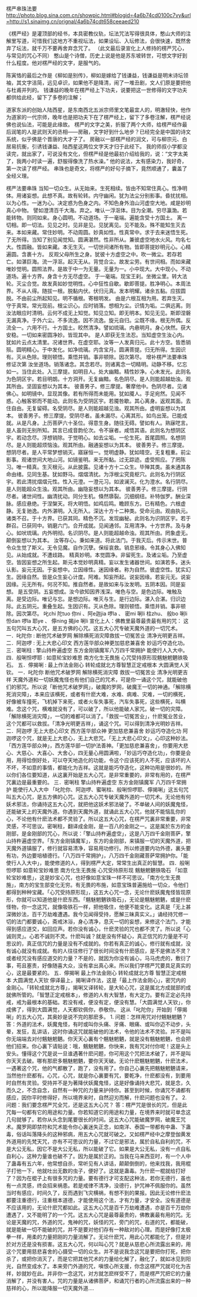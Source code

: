 楞严串珠法要
http://photo.blog.sina.com.cn/showpic.html#blogid=4a6b74cd0100c7vy&url=http://s1.sinaimg.cn/orignal/4a6b74cdt658ceeaed210
 
   《楞严经》是灌顶部的经书，本具密教仪轨，坛法咒法写得很具体，憨山大师的注解里写道，可惜我们这地方不重视坛法，如果设坛、入坛修法，会很快速，既然舍弃了坛法，就千万不要再舍弃念咒了。
  （此文最后录宣化上人修持的楞严咒心，与常见的咒心不同）
   憨山是个诗僧，历史上说是他是苏东坡转世，可想文字好到什么程度。他对楞严经的文字，是服气的。
 
   陈寅恪的最后之作是《柳如是别传》，柳如是嫁给了钱谦益，钱谦益是明末诗坛领袖，其文字洁简，远见卓识，如果他不是降清，闹了一堆丑剧，文人们原是要把他与杜甫并列的。
   钱谦益的晚年在楞严经上下功夫，说要把这一世修得的文字功夫都供给此经，留下了多卷的注解；
 
   道家东派的创始人陆西星，是东南西北五派宗师里文笔最宜人的，明澈轻快，他作为道家的一代宗师，晚年也是把功夫下在了楞严经上，留下了多卷注解，楞严经说佛也说仙法，可能是此缘故。
   楞严的文字之美，折服了两个大师，给楞严经作最后润笔的人是武则天的丞相——房融，文字好到什么地步？已经完全是中国的诗文系统，似乎佛是个晋唐的大才子了。
   房融以一部楞严经的润文，可与柳宗元、白居易抗衡，引诱钱谦益、陆西星这两位文字天才归于此经下。
   我的师叔小学都没读完，就出家了，可说没有文化，但楞严经是他最初介绍给我的，说：“文字太美了，我两小时读一遍，舒服得像洗了热水澡。”
   他的说法，太有感染力，我好奇，第一次读了楞严经。
   串珠也是奇文，将楞严的好句子摘下，竟然顺通了，囊盖了全经义理。
 
楞严法要串珠      当知一切众生。从无始来。生死相续。皆由不知常住真心。性净明体。用诸妄想。此想不真。故有轮转。内守幽闲。犹为法尘分别影事。昏扰扰相。以为心性。一迷为心。决定惑为色身之内。不知色身外洎山河虚空大地。咸是妙明真心中物。
     譬如澄清百千大海。弃之。唯认一浮沤体。目为全潮。穷尽瀛渤。若能转物。则同如来。身心圆明。不动道场。于一毫端。遍能含受十方国土。
     离一切相。即一切法。见见之时。见非是见。见犹离见。见不能及。殊不能知生灭去来。本如来藏。常住妙明。不动周圆。妙真如性。性真常中。求于去来迷悟生死。了无所得。当知了别见闻觉知。圆满湛然。性非所从。兼彼虚空地水火风。均名七大。性圆融。皆如来藏。本无生灭。一切世间诸所有物。皆即菩提妙明元心。心精遍圆。含裹十方。
    反观父母所生之身。犹彼十方虚空之中。吹一微尘。若存若亡。如湛巨海。流一浮沤。起灭无从。背觉合尘。故发尘劳。有世间相。而如来藏唯妙觉明。圆照法界。是故于中一为无量。无量为一。小中现大。大中现小。不动道场。遍十方界。身含十方无尽虚空。
    于一毫端。现宝王刹。坐微尘里。转大法轮。灭尘合觉。故发真如妙觉明性。心中狂性自歇。歇即菩提。胜净明心。本周法界。不从人得。随拔一根。脱黏内伏。伏归元真。发本明耀。诸余五黏。应拔圆脱。不由前尘所起知见。明不循根。寄根明发。
    由是六根互相为用。若弃生灭。守于真常。常光现前。根尘识心。应时销落。想相为尘。识情为垢。二俱远离。则汝法眼应时清明。云何不成无上知觉。知见立知。即无明本。知见无见。斯即涅磐无漏真净。于外六尘。不多流逸。因不流逸。旋元自归。尘既不缘。根无所偶。反流全一。六用不行。十方国土。皎然清净。譬如琉璃。内悬明月。身心快然。获大安稳。一切如来密圆净妙。皆现其中。
    是人即获无生法忍。当知虚空生汝心内。犹如片云点太清里。况诸世界。在虚空耶。汝等一人发真归元。此十方空。皆悉销殒。圆明精心。于中发化。如净琉璃。内含宝月。圆满菩提。归无所得。生因识有。灭从色除。理则顿悟。乘悟并销。事非顿除。因次第尽。   增补楞严法要串珠修证次第    汝坐道场。销落诸念。其念若尽。则诸离念一切精明。动静不移。忆忘如一。当住此处。入三摩提。如明目人。处大幽黯。精性妙净。心未发光。此则名为色阴区宇。若目明朗。十方洞开。无复幽黯。名色阴尽。是人则能超越劫浊。观其所由。坚固妄想以为其本。     彼善男子。修三摩提。奢摩他中。色阴尽者。见诸佛心。如明镜中。显现其像。若有所得而未能用。犹如魇人。手足宛然。见闻不惑。心触客邪而不能动。此则名为受阴区宇。若魇咎歇。其心离身。返观其面。去住自由。无复留碍。名受阴尽。是人则能超越见浊。观其所由。虚明妄想以为其本。      彼善男子。修三摩提。受阴尽者。虽未漏尽。心离其形。如鸟出笼。已能成就。从是凡身。上历菩萨六十圣位。得意生身。随往无碍。譬如有人。熟寐呓言。是人虽则无别所知。其言已成音韵伦次。令不寐者。咸悟其语。此则名为想阴区宇。若动念尽。浮想销除。于觉明心。如去尘垢。一伦生死。首尾圆照。名想阴尽。是人则能超烦恼浊。观其所由。融通妄想以为其本。     彼善男子。修三摩提。想阴尽者。是人平常梦想销灭。寤寐恒一。觉明虚静。犹如晴空。无复粗重。前尘影事。观诸世间大地山河。如镜鉴明。来无所黏。过无踪迹。虚受照应。了罔陈习。唯一精真。生灭根元。从此披露。见诸十方十二众生。毕殚其类。虽未通其各命由绪。见同生基。犹如野马。熠熠清扰。为浮根尘究竟枢穴。此则名为行阴区宇。若此清扰熠熠元性。性入元澄。一澄元习。如波澜灭。化为澄水。名行阴尽。是人则能超众生浊。观其所由。幽隐妄想以为其本。     彼善男子。修三摩提。行阴尽者。诸世间性。幽清扰动。同分生机。倏然隳裂。沉细纲纽。补特伽罗。酬业深脉。感应悬绝。于涅槃天。将大明悟。如鸡后鸣。瞻顾东方。已有精色。六根虚静。无复驰逸。内外湛明。入无所入。深达十方十二种类。受命元由。观由执元。诸类不召。于十方界。已获其同。精色不沉。发现幽秘。此则名为识阴区宇。若于群召。已获同中。销磨六门。合开成就。见闻通邻。互用清净。十方世界。及与身心。如吠琉璃。内外明彻。名识阴尽。是人则能超越命浊。观其所由。罔象虚无。颠倒妄想以为其本。      汝等存心。秉如来道。将此法门。于我灭后。传示末世。普令众生觉了斯义。无令见魔。自作沉孽。保绥哀救。销息邪缘。令其身心入佛知见。从始成就。不遭歧路。     精真妙明。本觉圆净。非留死生。及诸尘垢。乃至虚空。皆因妄想之所生起。斯元本觉妙明真精。妄以发生诸器世间。如演若多。迷头认影。妄元无因。于妄想中。立因缘性。迷因缘者。称为自然。彼虚空性。犹实幻生。因缘自然。皆是众生妄心计度。阿难。知妄所起。说妄因缘。若妄元无。说妄因缘。元无所有。何况不知。推自然者。是故如来与汝发明。五阴本因。同是妄想。      是五受阴。五妄想成。汝今欲知因界浅深。唯色与空。是色边际。唯触及离。是受边际。唯记与忘。是想边际。唯灭与生。是行边际。湛入合湛。归识边际。此五阴元。重叠生起。生因识有。灭从色除。理则顿悟。乘悟并销。事非顿除。因次第尽。 
   叱chi 陀tuo 你ni 、阿e迦jia 啰la 、 密mi 唎li 柱zhu、 般bo 唎li 怛dan 啰la 耶ye 、 儜ning 揭jie 唎li  宣化上人：佛教里最尊最贵最有用的咒： 这五句咒叫五大心咒，是五方佛的心咒。这五大心咒专破天魔外道的一切咒术。 一．叱陀你 : 断他咒术破罗网   解除横死消灾障救拔一切冤苦业   清净光明更吉祥。  二．阿迦啰   : 无上大悲心印文   西方莲华部众神更加慈悲兼喜舍   妙运巧夺造化功。  三．密唎柱   : 擎山持杵遍虚空   东方金刚镇魔军八万四千常拥护   能使行人入大中。  四．般唎怛啰耶   : 如意轮宝妙难思   南方化生无畏施 心咒受持原形现魑魅魍魉铁吸石。  五．儜揭唎   : 最上作法金刚心   转轮成就北方尊智慧正定戒根本    大圆满觉人天钦。  一．叱陀你    断他咒术破罗网    解除横死消灾障     救拔一切冤苦业     清净光明更吉祥    天魔外道和一切妖魔鬼怪也有他们自己的咒术，可是你一诵这个咒，就能破他们的邪咒。所以说「断他咒术破罗网」，破魔的罗网，破魔王一切的神通。「解除横死消灾障」，本来应该横死，或者有什麽大难，水难、病难、灾难，一切的横死，好像被车撞死，飞机掉下来死，或者火车失事死，汽车失事死，这些横死，叫横难。念这个咒，横难就没有了，可以破了，所以他能破人家咒。破一切的灾障。「解除横死消灾障」，一切的难都可以消了。「救拔一切冤苦业」，什麽冤业苦业，这个咒都可以救拔。「清净光明更吉祥」，诵这个咒。可以得到清净光明妙吉祥。    二．阿迦啰    无上大悲心印文     西方莲华部众神    更加慈悲兼喜舍     妙运巧夺造化功    阿迦啰这个咒，就是无上大悲心，无上大悲咒。「无上大悲心印文」，心印这种妙法。「西方莲华部众神」，西方莲华部一切护法善神。「更加慈悲兼喜舍」，你要用大悲心、大慈心、大喜心、大舍心，四无量心用圆满啦，「妙运巧夺造化功」，你要是会用，用得恰倒好处，可以夺天地造化的功能，令这个应该死的人不死，应该坏的人不坏，不如意的事情，都能化为吉祥。这就是能巧夺造化，这种功用是很妙的。所以你们各位要知道，从这裏开始是五大心咒，是非常重要的，非常有用的，在楞严咒裏边是最重要的。     三．密唎柱     擎山持杵遍虚空    东方金刚镇魔军     八万四千常拥护    能使行人入大中    「叱陀你、阿迦啰、蜜唎柱、般唎怛啰耶、儜揭唎」这五句咒叫五大心咒，是五方佛的心咒。这五大心咒专破天魔外道的一切咒术。无论他有何妖术邪法，你诵持这五大心咒，就把他这妖术邪法破了。不单破人间的妖魔鬼怪，还能破天上的天魔外道。你遇到天魔外道，就诵此五大心咒，他就不能恼乱你的心，不论他有什麽法术都不灵验了。所以这五大心咒，在楞严咒裏非常重要，非常灵感，不可思议。密唎柱，翻译成金刚，是一百八的金刚之一。这是属於东方的金刚部，是金刚部的咒心，所以说：「擎山持杵遍虚空」，这是八万四千金刚菩萨，擎山持杵遍虚空界。「东方金刚镇魔军」，东方的金刚部，来镇服一切的天魔外道，把天魔外道镇服了，修行就容易清净，容易用功修行。所以修道要内功外德，裏头要有功，外边要培植德行。「八万四千常拥护」，八万四千金刚藏菩萨常拥护你。「能使行人入大中」，能使修道的人，得到楞严大定，常常生出真正的智慧。     四．般唎怛啰耶    如意轮宝妙难思    南方化生无畏施     心咒受持原形现    魑魅魍魉铁吸石    「如意轮宝妙难思」，这是妙宝心咒，也好像如意宝珠一样不可思议。「南方化生无畏施」，南方的宝生部变化无穷。有无畏的布施，如意宝珠普遍施给一切众，令他们都得到种种宝藏。「心咒受持原形现」，这五大心咒一念，无论什麽妖魔鬼怪皆现原形，你就可以知道他是什麽东西。「魑魅魍魉铁吸石」，无论是魑魅魍魉，或是什麽怪物，你一念这咒，就像吸铁石一样，把他吸住，他便不能变化。这真是「无上甚深微妙法，百千万劫难遭遇。我今见闻得受持，愿解三昧真实义。」诵经持咒修一切的法门都要诚心，斋戒沐浴，身心清净，息灭一切的妄想，来修这个法门，才能得到感应道交，如回应声。若你没有诚心，什麽灵验的咒也都不灵了。所以说「心诚则灵」。心若不诚则不灵。什麽叫诚？就是没有怀疑心，真正信咒的力量是不可思议的，真正信咒的力量是没有不成就的。你若有真正的诚心，修行就有成就，没有诚心就没有成就。有的人往往修行了很长时间没有什麽感应，是不是佛法不灵？或者经咒没有感应道交的力量？不是的，就因为你没有诚心，马马虎虎的，敷衍了事，苟且塞责，好像随喜大众，没有拿出真心来。所以我们学楞严咒要具足真实的心，这是最要紧的。         五．儜揭唎    最上作法金刚心    转轮成就北方尊     智慧正定戒根本    大圆满觉人天钦    儜译最上，揭唎译作法，这是「最上作法金刚心」，密咒内的金刚心。「转轮成就北方尊」，揭唎又译转轮，是大轮心咒，这是属北方成就部的成就佛所管的。「智慧正定戒根本」，修道的人有大智慧，有大定力。要有正定必先持戒，戒为最根本的基础。若没有戒，便没有定，便没有慧。「大圆满觉人天钦」，你成佛了，得到大圆满觉，人天都钦佩你，恭敬你。     这从「叱陀你」开始到「儜揭唎」的五大心咒，其奥妙是说不完的那麽多。     1. 问题：怎样用咒对付魑魅魍魉？      答：外道的法术，妖魔鬼怪，有时或叫你头痛、牙痛、眼痛、或叫你迈不动步，头晕，发狂，乱讲话，这时你诵这咒就能破他的法术，令他的法术不灵验。并不是叫你无端端去对付魑魅魍魉。你天天心裏有个魑魅魍魉，就是没有魑魅魍魉，也会把他们招来。你心裏下请贴说：哦，魑魅魍魉，你快来，我有咒对付你呢！这是头上安头。懂得这个咒是说一旦谁遇著什麽问题，你可用这个咒把法术破了，并不是叫你天天去破。哪有那麽多魑魅魍魉，要你天天破。无论什麽魑魅魍魉，什麽法术，一遇著这个咒，他的气都散了，跑了，没有用了。你自己心裏先把魑魅魍魉请来，当然他什麽都有。心咒，心咒，就是你心裏要有咒，要乾净，什麽都没有，到要用时自然有灵验。受持并不是为著降伏妖魔鬼怪，这是好像诵持大悲咒，就是念，久而久之，不念自念，自然有一种咒的力量来护持你。甚至到时候，你诵咒不诵都有感应，因你平时修得好，所以境界来时，自然迎刃而解，什麽问题也没有了。    2. 问题：我们要念楞严咒全咒，还是这五大心咒？      答：楞严咒是很长的咒，但是此咒每一句都有它的用途和力量。你若知道它的用途和力量，在境界来时就可单念这几句就够了。若你从头念到尾要很长的时间。这五大心咒能破魔罗网，破魔王咒术。魔罗网即禁符和咒术能令你心裏迷失正念，如南洋、泰国一带都有中蛊、下蛊毒，俗话叫落降头的这种邪病，用五大心咒就可破之。又如楞严经中之摩登伽黄发外道用的先梵天咒，亦有不可思议的力量，不过它是邪法，属於自私自利的咒，不是大公无私，因它不是大公无私，所以能破了它。如果是大公无私，没有一点自私自利心，这种力量谁也破不了。因为是属於正的。当我在马来西亚时，有一个人中了蛊毒有五六年，他常想自杀，常听见有人讲话，颠颠倒倒的，他来找我，我用棍子打他一下，他就吐出无数的虫子，便好了。这就是蛊毒。为什麽一棍就给打好了？因为在棍子上有很多咒的力量。要有德行才可支配这种法，若你无德行，虽也有一点灵感，终会招来祸患。若是戒律不清净，没德行，护咒神不佩服你的。虽然当时有感应，时间久了，反而遇到飞灾横祸，有想不到的果报。因此无论修什麽法都要注重德行，注重根本道德，才能使用这个法，才有力量，才安全。没有道德是不应该用的，无论什麽咒都如此。这五大心咒是百千万劫难遭遇，亦是百千万劫你遭遇了，又不能明了的一个咒。这五大心咒是最尊最贵的，佛教裏最有用的咒。无论是天魔的咒，外道的咒，鬼神的咒，妖怪的咒，旁门的咒，右道的咒，都能破，就是能破一切不能破的咒，并不是要对他们存有一种敌对的心理。而是好像打太极拳一样，用柔的力量把刚的力量消解了。无论什麽咒，用此心咒都能化了，但是对於对方还是没有损害。这五大心咒，何以叫心咒？就是从慈悲心所流露出来的，用这个咒要用慈悲喜舍的心摄受一切的众生。并不是说我念这咒是要把你打死，把你杀了，或把你消灭了，而是它把其他咒术的力量给化解了，融化了，就如冰见到阳光，自然变成水了。本来旁门外道的咒，嗔恨心所支援，你念这楞严咒就可化为吉祥，妙就妙在此。并非你一念这咒，对方就怎麽样受不了，而是楞严咒把它的力量消解了，并没有害人。咒的力量是从诸佛菩萨，和诵咒行者的心所流露出来的一种慈祥的心，所以能降服一切天魔外道.... 
